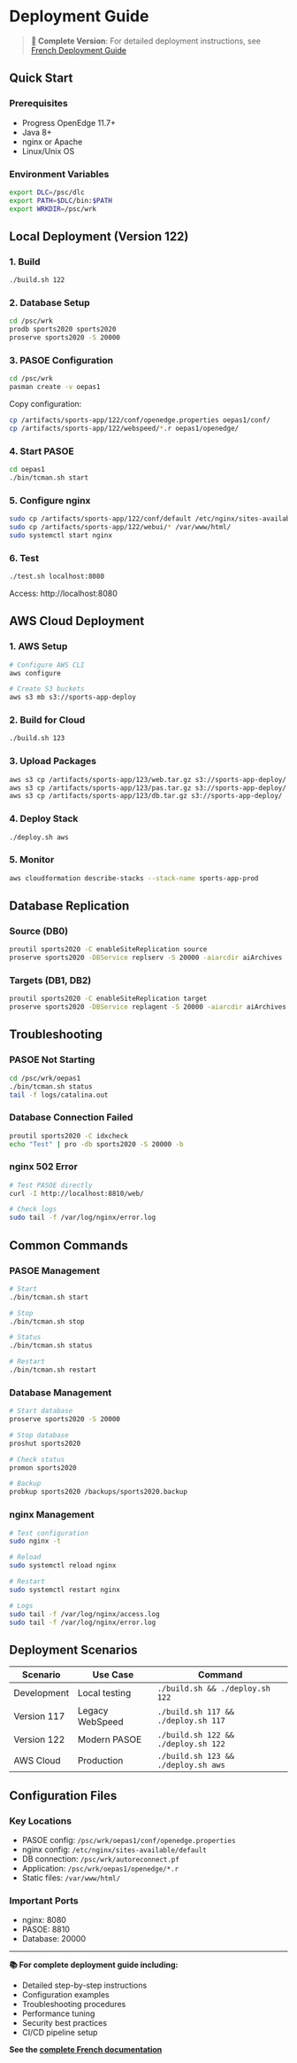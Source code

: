 # Deployment Guide

> **📖 Complete Version**: For detailed deployment instructions, see [French Deployment Guide](../../fr/deployment/deployment-guide.md)

## Quick Start

### Prerequisites

- Progress OpenEdge 11.7+
- Java 8+
- nginx or Apache
- Linux/Unix OS

### Environment Variables
```bash
export DLC=/psc/dlc
export PATH=$DLC/bin:$PATH
export WRKDIR=/psc/wrk
```

## Local Deployment (Version 122)

### 1. Build
```bash
./build.sh 122
```

### 2. Database Setup
```bash
cd /psc/wrk
prodb sports2020 sports2020
proserve sports2020 -S 20000
```

### 3. PASOE Configuration
```bash
cd /psc/wrk
pasman create -v oepas1
```

Copy configuration:
```bash
cp /artifacts/sports-app/122/conf/openedge.properties oepas1/conf/
cp /artifacts/sports-app/122/webspeed/*.r oepas1/openedge/
```

### 4. Start PASOE
```bash
cd oepas1
./bin/tcman.sh start
```

### 5. Configure nginx
```bash
sudo cp /artifacts/sports-app/122/conf/default /etc/nginx/sites-available/
sudo cp /artifacts/sports-app/122/webui/* /var/www/html/
sudo systemctl start nginx
```

### 6. Test
```bash
./test.sh localhost:8080
```

Access: http://localhost:8080

## AWS Cloud Deployment

### 1. AWS Setup
```bash
# Configure AWS CLI
aws configure

# Create S3 buckets
aws s3 mb s3://sports-app-deploy
```

### 2. Build for Cloud
```bash
./build.sh 123
```

### 3. Upload Packages
```bash
aws s3 cp /artifacts/sports-app/123/web.tar.gz s3://sports-app-deploy/
aws s3 cp /artifacts/sports-app/123/pas.tar.gz s3://sports-app-deploy/
aws s3 cp /artifacts/sports-app/123/db.tar.gz s3://sports-app-deploy/
```

### 4. Deploy Stack
```bash
./deploy.sh aws
```

### 5. Monitor
```bash
aws cloudformation describe-stacks --stack-name sports-app-prod
```

## Database Replication

### Source (DB0)
```bash
proutil sports2020 -C enableSiteReplication source
proserve sports2020 -DBService replserv -S 20000 -aiarcdir aiArchives
```

### Targets (DB1, DB2)
```bash
proutil sports2020 -C enableSiteReplication target
proserve sports2020 -DBService replagent -S 20000 -aiarcdir aiArchives
```

## Troubleshooting

### PASOE Not Starting
```bash
cd /psc/wrk/oepas1
./bin/tcman.sh status
tail -f logs/catalina.out
```

### Database Connection Failed
```bash
proutil sports2020 -C idxcheck
echo "Test" | pro -db sports2020 -S 20000 -b
```

### nginx 502 Error
```bash
# Test PASOE directly
curl -I http://localhost:8810/web/

# Check logs
sudo tail -f /var/log/nginx/error.log
```

## Common Commands

### PASOE Management
```bash
# Start
./bin/tcman.sh start

# Stop
./bin/tcman.sh stop

# Status
./bin/tcman.sh status

# Restart
./bin/tcman.sh restart
```

### Database Management
```bash
# Start database
proserve sports2020 -S 20000

# Stop database
proshut sports2020

# Check status
promon sports2020

# Backup
probkup sports2020 /backups/sports2020.backup
```

### nginx Management
```bash
# Test configuration
sudo nginx -t

# Reload
sudo systemctl reload nginx

# Restart
sudo systemctl restart nginx

# Logs
sudo tail -f /var/log/nginx/access.log
sudo tail -f /var/log/nginx/error.log
```

## Deployment Scenarios

| Scenario | Use Case | Command |
|----------|----------|---------|
| Development | Local testing | `./build.sh && ./deploy.sh 122` |
| Version 117 | Legacy WebSpeed | `./build.sh 117 && ./deploy.sh 117` |
| Version 122 | Modern PASOE | `./build.sh 122 && ./deploy.sh 122` |
| AWS Cloud | Production | `./build.sh 123 && ./deploy.sh aws` |

## Configuration Files

### Key Locations
- PASOE config: `/psc/wrk/oepas1/conf/openedge.properties`
- nginx config: `/etc/nginx/sites-available/default`
- DB connection: `/psc/wrk/autoreconnect.pf`
- Application: `/psc/wrk/oepas1/openedge/*.r`
- Static files: `/var/www/html/`

### Important Ports
- nginx: 8080
- PASOE: 8810
- Database: 20000

---

**📚 For complete deployment guide including:**
- Detailed step-by-step instructions
- Configuration examples
- Troubleshooting procedures
- Performance tuning
- Security best practices
- CI/CD pipeline setup

**See the [complete French documentation](../../fr/deployment/deployment-guide.md)**
